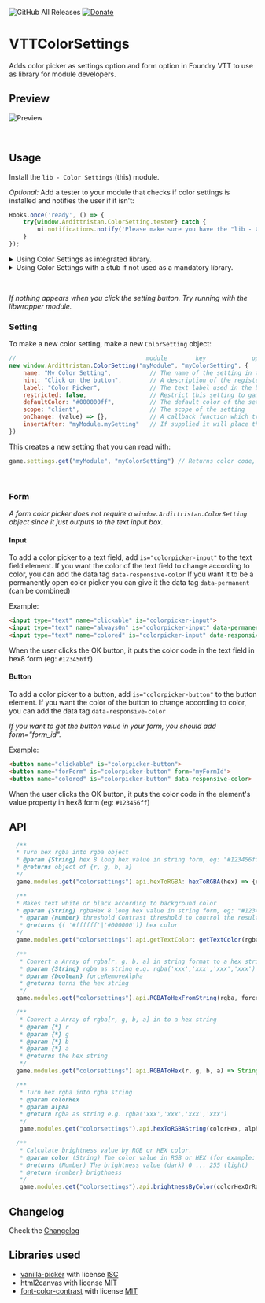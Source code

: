 ![GitHub All Releases](https://img.shields.io/github/downloads/ardittristan/VTTColorSettings/total)
[![Donate](https://img.shields.io/badge/Donate-PayPal-Green.svg)](https://www.paypal.com/cgi-bin/webscr?cmd=_s-xclick&hosted_button_id=TF3LJHWV9U7HN)

# VTTColorSettings

Adds color picker as settings option and form option in Foundry VTT to use as library for module developers.

## Preview

![Preview](https://i.imgur.com/k3F43B4.gif)

&nbsp;

## Usage

Install the `lib - Color Settings` (this) module.

*Optional:*
Add a tester to your module that checks if color settings is installed and notifies the user if it isn't:

```javascript
Hooks.once('ready', () => {
    try{window.Ardittristan.ColorSetting.tester} catch {
        ui.notifications.notify('Please make sure you have the "lib - ColorSettings" module installed and enabled.', "error");
    }
});
```

<details>

<summary>Using Color Settings as integrated library.</summary>

While it is not recommended to, you can use colorsettings as integrated library in your module. When ran as integrated library, colorsettings only runs if the main colorsettings module isn't enabled/installed.

To install colorsettings as an integrated library, you can import the `colorSettings.js` file, `css` folder and `lib` folder into your project.

Make sure the `css` and `lib` folders are in the same directory as the `colorSettings.js` file.

To make the integrated library work, you'll have to add/merge _(with your own file locations)_:

```json
"esmodules": ["./lib/colorsettings/colorSetting.js"],
"styles": [ "./lib/colorsettings/css/colorpicker.css" ]
```

to your `module.json`.

You'll also have to replace `"colorsettings"` near [this line](https://github.com/ardittristan/VTTColorSettings/blob/master/colorSetting.js#L28) with the name of your own module, otherwise the lib will not function when ran with libwraper

For the settings namespace of the `XXX` module it is usually used use the module name `"XXX"` as the settings namespace.This allows you to avoid modifying the [this line](https://github.com/ardittristan/VTTColorSettings/blob/master/colorSetting.js#L28) mentioned above thanks to the addition of a check that verifies if the namespace belongs to a module and register the lib-wrapper module accordingly without needing to modify or integrate this module into your own.

Please do inform your users in some way that they can install colorsettings as a module so they'll have the latest version of the library instead of the included version in your module.

</details>

<details>

<summary>Using Color Settings with a stub if not used as a mandatory library.</summary>

If you want to inform your users that they can use the color picker but your module also works without the library, you can use the `colorSettingStub.js` file. This will show a popup if the library is detected but not enabled. Or a notification if the library is not detected at all. Both the popup and notification can be disabled by the user via a button or the settings.

You will have to add this to your module.json file for it to work _(with your own file locations)_:

```json
"scripts": ["./lib/colorSettingStub"]
```

</details>

&nbsp;

_If nothing appears when you click the setting button. Try running with the libwrapper module._

### Setting

To make a new color setting, make a new `ColorSetting` object:

```javascript
//                                     module        key             options
new window.Ardittristan.ColorSetting("myModule", "myColorSetting", {
    name: "My Color Setting",           // The name of the setting in the settings menu
    hint: "Click on the button",        // A description of the registered setting and its behavior
    label: "Color Picker",              // The text label used in the button
    restricted: false,                  // Restrict this setting to gamemaster only?
    defaultColor: "#000000ff",          // The default color of the setting
    scope: "client",                    // The scope of the setting
    onChange: (value) => {},            // A callback function which triggers when the setting is changed
    insertAfter: "myModule.mySetting"   // If supplied it will place the setting after the supplied setting
})
```

This creates a new setting that you can read with:

```javascript
game.settings.get("myModule", "myColorSetting") // Returns color code, eg: "#000000ff"
```

&nbsp;

### Form

_A form color picker does not require a `window.Ardittristan.ColorSetting` object since it just outputs to the text input box._

#### Input

To add a color picker to a text field, add `is="colorpicker-input"` to the text field element. If you want the color of the text field to change according to color, you can add the data tag `data-responsive-color` If you want it to be a permanently open color picker you can give it the data tag `data-permanent` (can be combined)

Example:

```html
<input type="text" name="clickable" is="colorpicker-input">
<input type="text" name="alwaysOn" is="colorpicker-input" data-permanent>
<input type="text" name="colored" is="colorpicker-input" data-responsive-color>
```

When the user clicks the OK button, it puts the color code in the text field in hex8 form (eg: `#123456ff`)

#### Button

To add a color picker to a button, add `is="colorpicker-button"` to the button element. If you want the color of the button to change according to color, you can add the data tag `data-responsive-color`

*If you want to get the button value in your form, you should add form="form_id".*

Example:

```html
<button name="clickable" is="colorpicker-button">
<button name="forForm" is="colorpicker-button" form="myFormId">
<button name="colored" is="colorpicker-button" data-responsive-color>
```

When the user clicks the OK button, it puts the color code in the element's value property in hex8 form (eg: `#123456ff`)

## API

```javascript
  /**
  * Turn hex rgba into rgba object
  * @param {String} hex 8 long hex value in string form, eg: "#123456ff"
  * @returns object of {r, g, b, a}
  */
  game.modules.get("colorsettings").api.hexToRGBA: hexToRGBA(hex) => {r, g, b, a}

  /**
  * Makes text white or black according to background color
  * @param {String} rgbaHex 8 long hex value in string form, eg: "#123456ff"
   * @param {number} threshold Contrast threshold to control the resulting font color, float values from 0 to 1. Default is 0.5.
   * @returns {( '#ffffff'|'#000000')} hex color
  */
  game.modules.get("colorsettings").api.getTextColor: getTextColor(rgbaHex, threshold = 0.5) => String "white"|"black"

  /**
   * Convert a Array of rgba[r, g, b, a] in string format to a hex string
   * @param {String} rgba as string e.g. rgba('xxx','xxx','xxx','xxx')
   * @param {boolean} forceRemoveAlpha
   * @returns turns the hex string
   */
  game.modules.get("colorsettings").api.RGBAToHexFromString(rgba, forceRemoveAlpha = false) => String

  /**
   * Convert a Array of rgba[r, g, b, a] in to a hex string
   * @param {*} r
   * @param {*} g
   * @param {*} b
   * @param {*} a
   * @returns the hex string
   */
  game.modules.get("colorsettings").api.RGBAToHex(r, g, b, a) => String

  /**
   * Turn hex rgba into rgba string
   * @param colorHex
   * @param alpha 
   * @return rgba as string e.g. rgba('xxx','xxx','xxx','xxx')
   */
   game.modules.get("colorsettings").api.hexToRGBAString(colorHex, alpha = 1)

  /**
   * Calculate brightness value by RGB or HEX color.
   * @param color (String) The color value in RGB or HEX (for example: #000000 || #000 || rgb(0,0,0) || rgba(0,0,0,0))
   * @returns (Number) The brightness value (dark) 0 ... 255 (light)
   * @return {number} brigthness
   */
   game.modules.get("colorsettings").api.brightnessByColor(colorHexOrRgb):
```

## Changelog

Check the [Changelog](/CHANGELOG.md)

## Libraries used

- [vanilla-picker](https://github.com/Sphinxxxx/vanilla-picker) with license [ISC](https://github.com/Sphinxxxx/vanilla-picker/blob/master/LICENSE.md)
- [html2canvas](https://github.com/niklasvh/html2canvas) with license [MIT](https://github.com/niklasvh/html2canvas/blob/master/LICENSE)
- [font-color-contrast](https://github.com/russoedu/font-color-contrast) with license [MIT](https://github.com/russoedu/font-color-contrast/blob/master/LICENSE)
